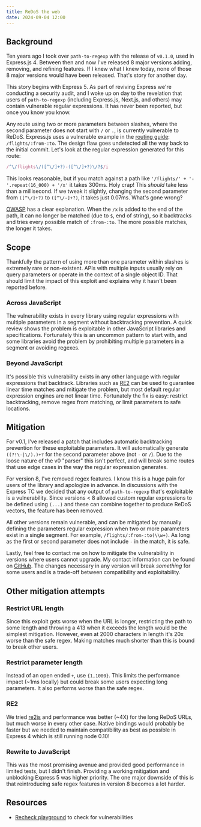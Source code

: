 ```yaml
---
title: ReDoS the web
date: 2024-09-04 12:00
---
```


## Background

Ten years ago I took over `path-to-regexp` with the release of `v0.1.0`, used in Express.js 4. Between then and now I've released 8 major versions adding, removing, and refining features. If I knew what I knew today, none of those 8 major versions would have been released. That's story for another day.

This story begins with Express 5. As part of reviving Express we're conducting a security audit, and I woke up on day to the revelation that users of `path-to-regexp` (including Express.js, Next.js, and others) may contain vulnerable regular expressions. It has never been reported, but once you know you know.

Any route using two or more parameters between slashes, where the second parameter does not start with `/` or `.`, is currently vulnerable to ReDoS. Express.js uses a vulnerable example in the [routing guide](https://expressjs.com/en/guide/routing.html): `/flights/:from-:to`. The design flaw goes undetected all the way back to the initial commit. Let's look at the regular expression generated for this route:

```js
/^\/flights\/([^\/]+?)-([^\/]+?)\/?$/i
```

This looks reasonable, but if you match against a path like `'/flights/' + '-'.repeat(16_000) + '/x'` it takes 300ms. Holy crap! This _should_ take less than a millisecond. If we tweak it slightly, changing the second parameter from `([^\/]+?)` to `([^\/-]+?)`, it takes just 0.07ms. What's gone wrong?

[OWASP](https://owasp.org/www-community/attacks/Regular_expression_Denial_of_Service_-_ReDoS) has a clear explanation. When the `/x` is added to the end of the path, it can no longer be matched (due to `$`, end of string), so it backtracks and tries every possible match of `:from-:to`. The more possible matches, the longer it takes.

## Scope

Thankfully the pattern of using more than one parameter within slashes is extremely rare or non-existent. APIs with multiple inputs usually rely on query parameters or operate in the context of a single object ID. That should limit the impact of this exploit and explains why it hasn't been reported before.

### Across JavaScript

The vulnerability exists in every library using regular expressions with multiple parameters in a segment without backtracking prevention. A quick review shows the problem is exploitable in other JavaScript libraries and specifications. Fortunately this is an uncommon pattern to start with, and some libraries avoid the problem by prohibiting multiple parameters in a segment or avoiding regexes.

### Beyond JavaScript

It's possible this vulnerability exists in any other language with regular expressions that backtrack. Libraries such as [RE2](https://github.com/google/re2/wiki/WhyRE2) can be used to guarantee linear time matches and mitigate the problem, but most default regular expression engines are not linear time. Fortunately the fix is easy: restrict backtracking, remove regex from matching, or limit parameters to safe locations.

## Mitigation

For v0.1, I've released a patch that includes automatic backtracking prevention for these exploitable parameters. It will automatically generate `((?!\-|\/).)+?` for the second parameter above (not `-` or `/`). Due to the loose nature of the v0 "parser" this isn't perfect, and will break some routes that use edge cases in the way the regular expression generates.

For version 8, I've removed regex features. I know this is a huge pain for users of the library and apologize in advance. In discussions with the Express TC we decided that any output of `path-to-regexp` that's exploitable is a vulnerability. Since versions < 8 allowed custom regular expressions to be defined using `(...)` and these can combine together to produce ReDoS vectors, the feature has been removed.

All other versions remain vulnerable, and can be mitigated by manually defining the parameters regular expression when two or more parameters exist in a single segment. For example, `/flights/:from-:to(\\w+)`. As long as the first or second parameter does not include `-` in the match, it is safe.

Lastly, feel free to contact me on how to mitigate the vulnerability in versions where users cannot upgrade. My contact information can be found on [GitHub](https://github.com/blakeembrey). The changes necessary in any version will break _something_ for some users and is a trade-off between compatibility and exploitability.

## Other mitigation attempts

### Restrict URL length

Since this exploit gets worse when the URL is longer, restricting the path to some length and throwing a 413 when it exceeds the length would be the simplest mitigation. However, even at 2000 characters in length it's 20x worse than the safe regex. Making matches much shorter than this is bound to break other users.

### Restrict parameter length

Instead of an open ended `+`, use `{1,1000}`. This limits the performance impact (~1ms locally) but could break some users expecting long parameters. It also performs worse than the safe regex.

### RE2

We tried [re2js](https://github.com/le0pard/re2js) and performance was better (~4X) for the long ReDoS URLs, but much worse in every other case. Native bindings would probably be faster but we needed to maintain compatibility as best as possible in Express 4 which is still running node 0.10!

### Rewrite to JavaScript

This was the most promising avenue and provided good performance in limited tests, but I didn't finish. Providing a working mitigation and unblocking Express 5 was higher priority. The one major downside of this is that reintroducing safe regex features in version 8 becomes a lot harder.

## Resources

* [Recheck playground](https://makenowjust-labs.github.io/recheck/playground/) to check for vulnerabilities
